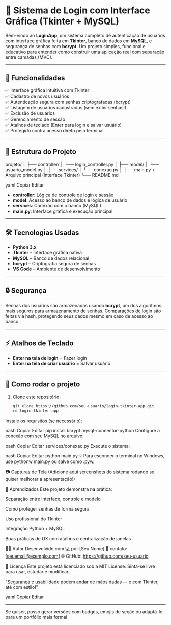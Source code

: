 # 🔐 Sistema de Login com Interface Gráfica (Tkinter + MySQL)

Bem-vindo ao **LoginApp**, um sistema completo de autenticação de usuários com interface gráfica feita em **Tkinter**, banco de dados em **MySQL**, e segurança de senhas com **bcrypt**. Um projeto simples, funcional e educativo para entender como construir uma aplicação real com separação entre camadas (MVC).

---

## 🚀 Funcionalidades

✅ Interface gráfica intuitiva com Tkinter  
✅ Cadastro de novos usuários  
✅ Autenticação segura com senhas criptografadas (bcrypt)  
✅ Listagem de usuários cadastrados (sem exibir senhas!)  
✅ Exclusão de usuários  
✅ Gerenciamento de sessão  
✅ Atalhos de teclado (Enter para login e salvar usuário)  
✅ Protegido contra acesso direto pelo terminal

---

## 🧱 Estrutura do Projeto

projeto/
│
├── controller/
│ └── login_controller.py
│
├── model/
│ └── usuario_model.py
│
├── services/
│ └── conexao.py
│
├── main.py ← Arquivo principal (interface Tkinter)
└── README.md

yaml
Copiar
Editar

- **controller**: Lógica de controle de login e sessão  
- **model**: Acesso ao banco de dados e lógica de usuário  
- **services**: Conexão com o banco (MySQL)  
- **main.py**: Interface gráfica e execução principal  

---

## 🛠️ Tecnologias Usadas

- **Python 3.x**
- **Tkinter** – Interface gráfica nativa
- **MySQL** – Banco de dados relacional
- **bcrypt** – Criptografia segura de senhas
- **VS Code** – Ambiente de desenvolvimento

---

## 🔒 Segurança

Senhas dos usuários são armazenadas usando **bcrypt**, um dos algoritmos mais seguros para armazenamento de senhas. Comparações de login são feitas via hash, protegendo seus dados mesmo em caso de acesso ao banco.

---

## ⚡ Atalhos de Teclado

- **Enter na tela de login** = Fazer login
- **Enter na tela de criar usuário** = Salvar usuário

---

## 🧪 Como rodar o projeto

1. Clone este repositório:
   ```bash
   git clone https://github.com/seu-usuario/login-tkinter-app.git
   cd login-tkinter-app
Instale os requisitos (se necessário):

bash
Copiar
Editar
pip install bcrypt mysql-connector-python
Configure a conexão com seu MySQL no arquivo:

bash
Copiar
Editar
services/conexao.py
Execute o sistema:

bash
Copiar
Editar
python main.py
💡 Para esconder o terminal no Windows, use pythonw main.py ou salve como .pyw.

📷 Capturas de Tela
(Adicione aqui screenshots do sistema rodando se quiser melhorar a apresentação!)

🧠 Aprendizados
Este projeto demonstra na prática:

Separação entre interface, controle e modelo

Como proteger senhas de forma segura

Uso profissional do Tkinter

Integração Python + MySQL

Boas práticas de UX com atalhos e centralização de janelas

🧑‍💻 Autor
Desenvolvido com 💻 por [Seu Nome]
📧 contato: [seuemail@exemplo.com]
🌐 GitHub: https://github.com/seu-usuario

📜 Licença
Este projeto está licenciado sob a MIT License. Sinta-se livre para usar, estudar e modificar.

"Segurança e usabilidade podem andar de mãos dadas — e com Tkinter, até com estilo!"

yaml
Copiar
Editar

---

Se quiser, posso gerar versões com badges, emojis de seção ou adaptá-lo para um portfólio mais formal 